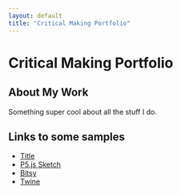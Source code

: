 ```yaml
---
layout: default
title: "Critical Making Portfolio"
---
```


# Critical Making Portfolio

## About My Work

Something super cool about all the stuff I do.

## Links to some samples
- [Title](https://link)
- [P5.js Sketch](https://link)
- [Bitsy](https://link)
- [Twine](https://link)
